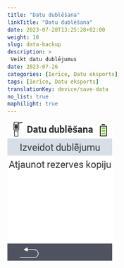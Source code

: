 ```yaml
---
title: "Datu dublēšana"
linkTitle: "Datu dublēšana"
date: 2023-07-28T13:25:28+02:00
weight: 10
slug: data-backup
description: >
 Veikt datu dublējumus
date: 2023-07-26
categories: [Ierīce, Datu eksports]
tags: [Ierīce, Datu eksports]
translationKey: device/save-data
no_list: true
maphilight: true
---
```

<img src="backup.png" alt="VitalControl Datu pārvaldība" title="Datu pārvaldība" usemap="#workmap" class="maphilight" />

<map name="workmap">
  <area shape="rect" coords="2,40,238,80" alt="Izveidot dublējumu" title="Instrukcijas dublējuma izveidei var atrast šeit&#10;Peles klikšķis: atvērt dokumentāciju" href="/en/docs/backup/backup/">

  <area shape="rect" coords="2,80,238,120" alt="Atjaunot dublējumu" title="Instrukcijas dublējuma atjaunošanai var atrast šeit&#10;Peles klikšķis: atvērt dokumentāciju" href="/en/docs/backup/restore/">

  <area shape="rect" coords="2,282,120,319" alt="Atpakaļ" title="Atgriezties vienu līmeni atpakaļ&#10;Peles klikšķis: atvērt dokumentāciju" href="/en/docs/device/data-management/">
</map>
